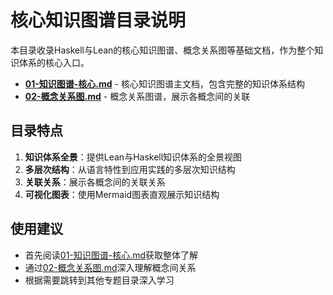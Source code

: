 # 核心知识图谱目录说明

本目录收录Haskell与Lean的核心知识图谱、概念关系图等基础文档，作为整个知识体系的核心入口。

- **[01-知识图谱-核心.md](01-知识图谱-核心.md)** - 核心知识图谱主文档，包含完整的知识体系结构
- **[02-概念关系图.md](02-概念关系图.md)** - 概念关系图谱，展示各概念间的关联

## 目录特点

1. **知识体系全景**：提供Lean与Haskell知识体系的全景视图
2. **多层次结构**：从语言特性到应用实践的多层次知识结构
3. **关联关系**：展示各概念间的关联关系
4. **可视化图表**：使用Mermaid图表直观展示知识结构

## 使用建议

- 首先阅读[01-知识图谱-核心.md](01-知识图谱-核心.md)获取整体了解
- 通过[02-概念关系图.md](02-概念关系图.md)深入理解概念间关系
- 根据需要跳转到其他专题目录深入学习
